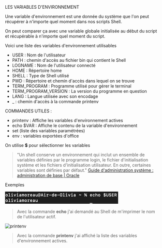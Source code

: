 LES VARIABLES D'ENVIRONNEMENT

Une variable d'environnement est une donnée du système que l'on peut récupérer à n'importe quel moment dans nos scripts Shell. 

On peut comparer ça avec une variable globale initialisée au début du script et récupérable à n'importe quel moment du script.

Voici une liste des variables d'environnement utilisables

* USER : Nom de l'utilisateur
* PATH : chemin d'accès au fichier bin qui contient le Shell
* LOGNAME : Nom de l'utilisateur connecté
* HOME : Répertoire home
* SHELL : Type de Shell utilisé
* PWD : Répertoire et chemin d'accès dans lequel on se trouve
* TERM_PROGRAM : Programme utilisé pour gérer le terminal
* TERM_PROGRAM_VERSION : La version du programme en question
* LANG : Langue utilisée avec son encodage
* _ : chemin d'accès à la commande printenv



COMMANDES UTILES : 

* printenv : Affiche les variables d'environnement actives
* echo $VAR : Affiche le contenu de la variable d'environnement 
* set (liste des variables paramétrées)
* env : variables exportées d'office 

On utilise **$** pour sélectionner les variables

>"Un shell conserve un environnement qui inclut un ensemble de variables définies par le programme login, le fichier d'initialisation système et les fichiers d'initialisation utilisateur. En outre, certaines variables sont définies par défaut." [Guide d'administration système : administration de base | Oracle](https://docs.oracle.com/cd/E24843_01/html/E23288/userconcept-23295.html)

Exemples

![var](./img/var.png)

> Avec la commande **echo** j'ai demandé au Shell de m'imprimer le nom de l'utilisateur actif. 

![printenv](./printenv.png)

> Avec la commande **printenv** j'ai affiché la liste des variables d'environnement actives.